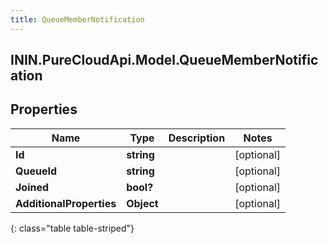 ```yaml
---
title: QueueMemberNotification
---
```

## ININ.PureCloudApi.Model.QueueMemberNotification

## Properties

|Name | Type | Description | Notes|
|------------ | ------------- | ------------- | -------------|
| **Id** | **string** |  | [optional] |
| **QueueId** | **string** |  | [optional] |
| **Joined** | **bool?** |  | [optional] |
| **AdditionalProperties** | **Object** |  | [optional] |
{: class="table table-striped"}


